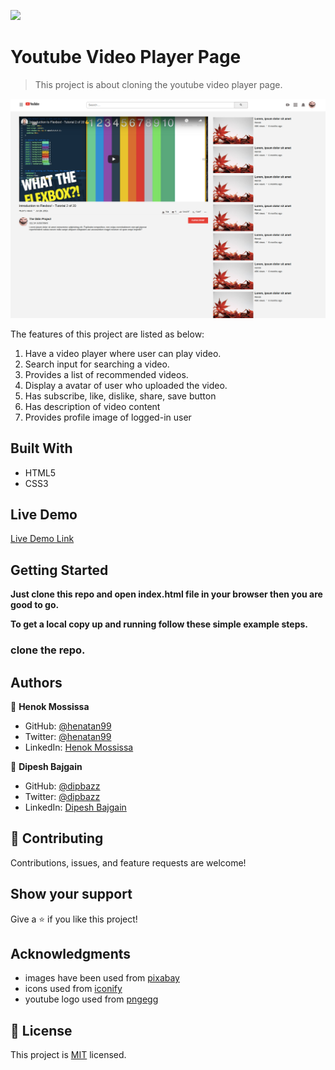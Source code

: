 ![](https://img.shields.io/badge/Microverse-blueviolet)

# Youtube Video Player Page

> This project is about cloning the youtube video player page.

![screenshot](./app_screenshot.png)

The features of this project are listed as below:
1. Have a video player where user can play video.
2. Search input for searching a video.
3. Provides a list of recommended videos.
4. Display a avatar of user who uploaded the video.
5. Has subscribe, like, dislike, share, save  button
6. Has description of video content 
7. Provides profile image of logged-in user 


## Built With

- HTML5
- CSS3

## Live Demo

[Live Demo Link](https://henatan99.github.io/youtube-video-player-page/)


## Getting Started

**Just clone this repo and open index.html file in your browser then you are good to go.**


**To get a local copy up and running follow these simple example steps.**

### clone the repo.


## Authors

👤 **Henok Mossissa**

- GitHub: [@henatan99](https://github.com/henatan99)
- Twitter: [@henatan99](https://twitter.com/henatan99)
- LinkedIn: [Henok Mossissa](https://www.linkedin.com/in/henok-mekonnen-2a251613/)

👤 **Dipesh Bajgain**

- GitHub: [@dipbazz](https://github.com/dipbazz)
- Twitter: [@dipbazz](https://twitter.com/dipbazz)
- LinkedIn: [Dipesh Bajgain](https://www.linkedin.com/in/dipbazz/)

## 🤝 Contributing

Contributions, issues, and feature requests are welcome!

## Show your support

Give a ⭐️ if you like this project!

## Acknowledgments

- images have been used from [pixabay](https://pixabay.com/)
- icons used from [iconify](https://iconify.design/)
- youtube logo used from [pngegg](https://www.pngegg.com/en/png-zvlxf)

## 📝 License

This project is [MIT](https://github.com/henatan99/youtube-video-player-page/blob/youtube-homepage/LICENSE) licensed.
